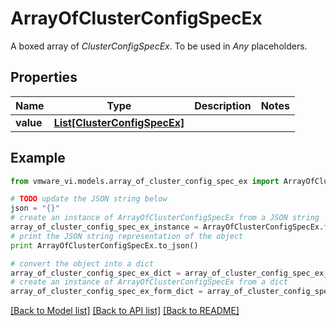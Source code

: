 # ArrayOfClusterConfigSpecEx

A boxed array of *ClusterConfigSpecEx*. To be used in *Any* placeholders. 

## Properties
Name | Type | Description | Notes
------------ | ------------- | ------------- | -------------
**value** | [**List[ClusterConfigSpecEx]**](ClusterConfigSpecEx.md) |  | 

## Example

```python
from vmware_vi.models.array_of_cluster_config_spec_ex import ArrayOfClusterConfigSpecEx

# TODO update the JSON string below
json = "{}"
# create an instance of ArrayOfClusterConfigSpecEx from a JSON string
array_of_cluster_config_spec_ex_instance = ArrayOfClusterConfigSpecEx.from_json(json)
# print the JSON string representation of the object
print ArrayOfClusterConfigSpecEx.to_json()

# convert the object into a dict
array_of_cluster_config_spec_ex_dict = array_of_cluster_config_spec_ex_instance.to_dict()
# create an instance of ArrayOfClusterConfigSpecEx from a dict
array_of_cluster_config_spec_ex_form_dict = array_of_cluster_config_spec_ex.from_dict(array_of_cluster_config_spec_ex_dict)
```
[[Back to Model list]](../README.md#documentation-for-models) [[Back to API list]](../README.md#documentation-for-api-endpoints) [[Back to README]](../README.md)


